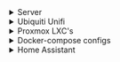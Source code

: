 <details>
  <summary> Server </summary>
  
  ## Server hardware
  <i>to do</i>
  
</details>
  
<details>
  <summary> Ubiquiti Unifi </summary>
     
  ### Network hardware
  
  My network is build on Ubiquiti's Unifi. Unfortunately Ubiquiti isn't always that stable and there are some functions still missing on their controller. But I must admit, I love the all in one solution and UI.
  
  <b>[UDM Pro](https://eu.store.ui.com/products/udm-pro)</b><br />
  <i>The one in all controller for my Unifi Network and Unifi Protect (video surveillance).</i>
  
  <b>[Switch 24 PoE](https://eu.store.ui.com/collections/unifi-network-routing-switching/products/usw-24-poe)</b><br />
  <i>A 24-ports switch with PoE where al the RJ45 cables are attached to. Some devices receive Power over Ethernet (PoE) from this switch, so there's no additional cable needed.</i>

  ### Ubiquiti Unifi Configurations
  Below you can find my configurations and files I use with my Unifi setup.
  
  1. [Unifi G4 doorbell - sounds](https://github.com/Ramon-87/Unifi-G4-Doorbel-sounds)
    
</details>

<details>
  
  <summary> Proxmox LXC's </summary>
  
  ### Proxmox LXC's
  Since I discoverd [TTeck's Git](https://github.com/tteck/Proxmox), I'm all over in using his scripts. And he is really on fire, recently he added a lot of new containers.
  
</details>

<details>
  
  <summary> Docker-compose configs </summary>
  
  ### Docker-compose files
  In the past I had a really hate-love story with Docker. So I used always LXC-containers within Proxmox. But some applications I run in Docker. Maybe, someday, I will turn.
  
  1. Portainer
  2. Wishlist
  
</details>

<details>
  
  <summary> Home Assistant </summary>
  
  ### 🏡 Home Assistant configuration
  [Home Assistant](https://github.com/home-assistant/core) is a Python based home automation software which can be hosted on you're own server. [The software](https://www.home-assistant.io/) is well supported by [the community](https://community.home-assistant.io/). [My Home Assistant](https://github.com/Ramon-87/Home-Assistant-config/) is constantly under construction.
  
 ### Devices
 
  
</details>
